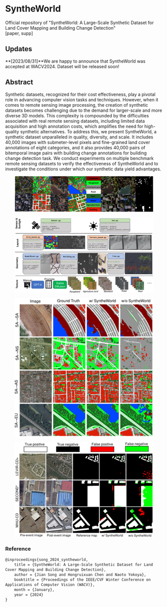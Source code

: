 # SyntheWorld
Official repository of "SyntheWorld: A Large-Scale Synthetic Dataset for Land Cover Mapping and Building Change Detection"  
[paper, supp]


## Updates
**[2023/08/31]**We are happy to announce that SyntheWorld was accepted at WACV2024. Dataset will be released soon!


## Abstract
Synthetic datasets, recognized for their cost effectiveness, play a pivotal role in advancing computer vision tasks and techniques. However, when it comes to remote sensing image processing, the creation of synthetic datasets becomes challenging due to the demand for larger-scale and more diverse 3D models. This complexity is compounded by the difficulties associated with real remote sensing datasets, including limited data acquisition and high annotation costs, which amplifies the need for high-quality synthetic alternatives. To address this, we present SyntheWorld, a synthetic dataset unparalleled in quality, diversity, and scale. It includes 40,000 images with submeter-level pixels and fine-grained land cover annotations of eight categories, and it also provides 40,000 pairs of bitemporal image pairs with building change annotations for building change detection task. We conduct experiments on multiple benchmark remote sensing datasets to verify the effectiveness of SyntheWorld and to investigate the conditions under which our synthetic data yield advantages.

<p align="center"> <img src="figs/examples.png" width="88%"> </p>

<p align="center"> <img src="figs/workflow.png" width="88%"> </p>

<p align="center"> <img src="figs/vis_lc.png" width="88%"> </p>

<p align="center"> <img src="figs/vis_cd.png" width="88%"> </p>

### Reference
```
@inproceedings{song_2024_syntheworld,
    title = {SyntheWorld: A Large-Scale Synthetic Dataset for Land Cover Mapping and Building Change Detection},
    author = {Jian Song and Hongruixuan Chen and Naoto Yokoya},
    booktitle = {Proceedings of the IEEE/CVF Winter Conference on Applications of Computer Vision (WACV)},
    month = {January},
    year = {2024}
}
```
